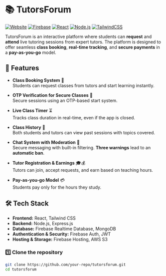 # 📚 TutorsForum

[![Website](https://img.shields.io/badge/Website-TutorsForum.in-blue?style=flat-square)](https://tutorsforum.in)
[![Firebase](https://img.shields.io/badge/Firebase-%23039BE5.svg?style=flat-square&logo=firebase)](https://firebase.google.com/)
[![React](https://img.shields.io/badge/React-%2361DAFB.svg?style=flat-square&logo=react&logoColor=white)](https://react.dev/)
[![Node.js](https://img.shields.io/badge/Node.js-%23339933.svg?style=flat-square&logo=node.js&logoColor=white)](https://nodejs.org/)
[![TailwindCSS](https://img.shields.io/badge/TailwindCSS-%2338B2AC.svg?style=flat-square&logo=tailwind-css&logoColor=white)](https://tailwindcss.com/)

TutorsForum is an interactive platform where students can **request** and **attend** live tutoring sessions from expert tutors. The platform is designed to offer seamless **class booking**, **real-time tracking**, and **secure payments** in a **pay-as-you-go** model.

## 🚀 Features

- **Class Booking System** 📅  
  Students can request classes from tutors and start learning instantly.
  
- **OTP Verification for Secure Classes** 🔐  
  Secure sessions using an OTP-based start system.

- **Live Class Timer** ⏳  
  Tracks class duration in real-time, even if the app is closed.

- **Class History** 📖  
  Both students and tutors can view past sessions with topics covered.

- **Chat System with Moderation** 💬  
  Secure messaging with built-in filtering. **Three warnings** lead to an **automatic ban**.

- **Tutor Registration & Earnings** 🎓💰  
  Tutors can join, accept requests, and earn based on teaching hours.

- **Pay-as-you-go Model** 💳  
  Students pay only for the hours they study.

## 🛠️ Tech Stack

- **Frontend:** React, Tailwind CSS  
- **Backend:** Node.js, Express.js  
- **Database:** Firebase Realtime Database, MongoDB  
- **Authentication & Security:** Firebase Auth, JWT  
- **Hosting & Storage:** Firebase Hosting, AWS S3  

### 1️⃣ Clone the repository  
```sh
git clone https://github.com/your-repo/tutorsforum.git
cd tutorsforum
